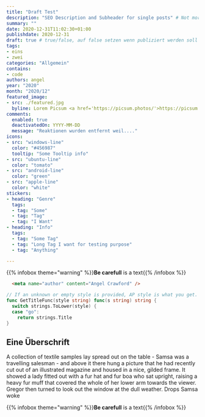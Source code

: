 ```yaml
---
title: "Draft Test"
description: "SEO Description and Subheader for single posts" # Not more than 160 characters!
summary: ""
date: 2020-12-31T11:02:30+01:00
publishdate: 2020-12-31
draft: true # true/false, auf false setzen wenn publiziert werden soll
tags:
- eins
- zwei
categories: "Allgemein"
contains:
- code
authors: angel
year: "2020"
month: "2020/12"
featured_image:
- src: ./featured.jpg
  byline: Lorem Picsum <a href='https://picsum.photos/'>https://picsum.photos/</a>
comments:
  enabled: true
  deactivatedOn: YYYY-MM-DD
  message: "Reaktionen wurden entfernt weil...."
icons:
- src: "windows-line"
  color: "#456987"
  tooltip: "Some Tooltip info"
- src: "ubuntu-line"
  color: "tomato"
- src: "android-line"
  color: "green"
- src: "apple-line"
  color: "white"
stickers:
- heading: "Genre"
  tags:
  - tag: "Some"
  - tag: "Tag"
  - tag: "I Want"
- heading: "Info"
  tags:
  - tag: "Some Tag"
  - tag: "Long Tag I want for testing purpose"
  - tag: "Anything"

---
```


{{% infobox theme="warning" %}}**Be carefull** is a text{{% /infobox %}}

```html
  <meta name="author" content="Angel Crawford" />
```

```go {linenos=table,hl_lines=[8,"15-17"],linenostart=188}
// If an unknown or empty style is provided, AP style is what you get.
func GetTitleFunc(style string) func(s string) string {
  switch strings.ToLower(style) {
  case "go":
    return strings.Title
}
```
<!--start-summary-->
## Eine Überschrift
A collection of textile samples lay spread out on the table - Samsa was a travelling salesman - and above it there hung a picture that he had recently cut out of an illustrated magazine and housed in a nice, gilded frame. It showed a lady fitted out with a fur hat and fur boa who sat upright, raising a heavy fur muff that covered the whole of her lower arm towards the viewer. Gregor then turned to look out the window at the dull weather. Drops Samsa woke

{{% infobox theme="warning" %}}**Be carefull** is a text{{% /infobox %}}
